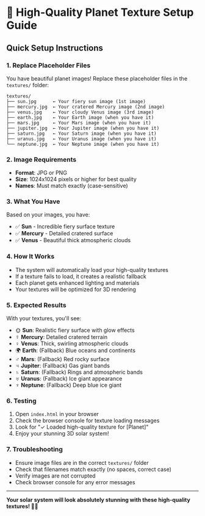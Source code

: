 # 🌟 High-Quality Planet Texture Setup Guide

## Quick Setup Instructions

### 1. **Replace Placeholder Files**
You have beautiful planet images! Replace these placeholder files in the `textures/` folder:

```
textures/
├── sun.jpg      ← Your fiery sun image (1st image)
├── mercury.jpg  ← Your cratered Mercury image (2nd image)  
├── venus.jpg    ← Your cloudy Venus image (3rd image)
├── earth.jpg    ← Your Earth image (when you have it)
├── mars.jpg     ← Your Mars image (when you have it)
├── jupiter.jpg  ← Your Jupiter image (when you have it)
├── saturn.jpg   ← Your Saturn image (when you have it)
├── uranus.jpg   ← Your Uranus image (when you have it)
└── neptune.jpg  ← Your Neptune image (when you have it)
```

### 2. **Image Requirements**
- **Format**: JPG or PNG
- **Size**: 1024x1024 pixels or higher for best quality
- **Names**: Must match exactly (case-sensitive)

### 3. **What You Have**
Based on your images, you have:
- ✅ **Sun** - Incredible fiery surface texture
- ✅ **Mercury** - Detailed cratered surface  
- ✅ **Venus** - Beautiful thick atmospheric clouds

### 4. **How It Works**
- The system will automatically load your high-quality textures
- If a texture fails to load, it creates a realistic fallback
- Each planet gets enhanced lighting and materials
- Your textures will be optimized for 3D rendering

### 5. **Expected Results**
With your textures, you'll see:
- 🌞 **Sun**: Realistic fiery surface with glow effects
- ☿️ **Mercury**: Detailed cratered terrain
- ♀️ **Venus**: Thick, swirling atmospheric clouds
- 🌍 **Earth**: (Fallback) Blue oceans and continents
- ♂️ **Mars**: (Fallback) Red rocky surface
- ♃ **Jupiter**: (Fallback) Gas giant bands
- ♄ **Saturn**: (Fallback) Rings and atmospheric bands
- ♅ **Uranus**: (Fallback) Ice giant appearance
- ♆ **Neptune**: (Fallback) Deep blue ice giant

### 6. **Testing**
1. Open `index.html` in your browser
2. Check the browser console for texture loading messages
3. Look for "✓ Loaded high-quality texture for [Planet]"
4. Enjoy your stunning 3D solar system!

### 7. **Troubleshooting**
- Ensure image files are in the correct `textures/` folder
- Check that filenames match exactly (no spaces, correct case)
- Verify images are not corrupted
- Check browser console for any error messages

---

**Your solar system will look absolutely stunning with these high-quality textures! 🚀✨**
